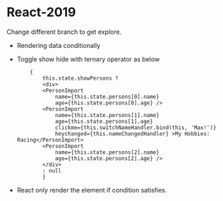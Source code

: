 # React-2019
Change different branch to get explore.
* Rendering data conditionally
* Toggle show hide with ternary operator as below

    ```
        {
            this.state.showPersons ?
            <div>
            <PersonImport 
                name={this.state.persons[0].name} 
                age={this.state.persons[0].age} />
            <PersonImport 
                name={this.state.persons[1].name} 
                age={this.state.persons[1].age}
                clickme={this.switchNameHandler.bind(this, 'Max!')}
                heychanged={this.nameChangedHandler} >My Hobbies: Racing</PersonImport>
            <PersonImport 
                name={this.state.persons[2].name} 
                age={this.state.persons[2].age} />
            </div>
            : null
            }
    ```
* React only render the element if condition satisfies.


